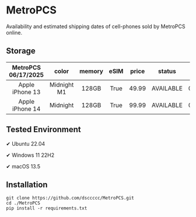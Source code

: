 # MetroPCS
Availability and estimated shipping dates of cell-phones sold by MetroPCS online.
## Storage
|MetroPCS 06/17/2025|color|memory|eSIM|price|status|shipping from|shipping to|
|:--:|:--:|:--:|:--:|:--:|:--:|:--:|:--:|
|Apple iPhone 13|Midnight M1|128GB|True|49.99|AVAILABLE|06/17/2025|06/20/2025|
|Apple iPhone 14|Midnight|128GB|True|99.99|AVAILABLE|06/17/2025|06/20/2025|

## Tested Environment
✔ Ubuntu 22.04

✔ Windows 11 22H2

✔ macOS 13.5
## Installation
```
git clone https://github.com/dsccccc/MetroPCS.git
cd ./MetroPCS
pip install -r requirements.txt
```
